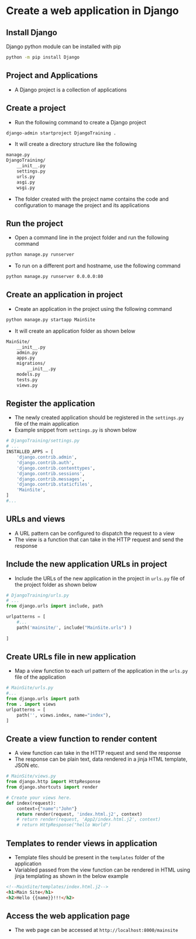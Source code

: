 # Create a web application in Django

## Install Django
Django python module can be installed with pip
```bash
python -m pip install Django
```
## Project and Applications
* A Django project is a collection of applications

## Create a project
* Run the following command to create a Django project
```bash
django-admin startproject DjangoTraining .
```
* It will create a directory structure like the following
```bash
manage.py
DjangoTraining/
    __init__.py
    settings.py
    urls.py
    asgi.py
    wsgi.py
```
* The folder created with the project name contains the code and configuration to manage the project and its applications


## Run the project
* Open a command line in the project folder and run the following command
```bash
python manage.py runserver
```

* To run on a different port and hostname, use the following command
```bash
python manage.py runserver 0.0.0.0:80
```

## Create an application in project
* Create an application in the project using the following command
```bash
python manage.py startapp MainSite
```
* It will create an application folder as shown below
```bash
MainSite/
    __init__.py
    admin.py
    apps.py
    migrations/
        __init__.py
    models.py
    tests.py
    views.py
```

## Register the application
* The newly created application should be registered in the `settings.py` file of the main application
* Example snippet from `settings.py` is shown below

```py
# DjangoTraining/settings.py
# ...
INSTALLED_APPS = [
    'django.contrib.admin',
    'django.contrib.auth',
    'django.contrib.contenttypes',
    'django.contrib.sessions',
    'django.contrib.messages',
    'django.contrib.staticfiles',
    'MainSite',
]
#...
```

## URLs and views
* A URL pattern can be configured to dispatch the request to a view
* The view is a function that can take in the HTTP request and send the response 

## Include the new application URLs in project
* Include the URLs of the new application in the project in `urls.py` file of the project folder as shown below
```py
# DjangoTraining/urls.py
# ...
from django.urls import include, path

urlpatterns = [
    #...
    path('mainsite/', include("MainSite.urls") )
    
]
```

## Create URLs file in new application
* Map a view function to each url pattern of the application in the `urls.py` file of the application
```py
# MainSite/urls.py
#...
from django.urls import path
from . import views
urlpatterns = [
    path('', views.index, name="index"),
]
```

## Create a view function to render content
* A view function can take in the HTTP request and send the response
* The response can be plain text, data rendered in a jinja HTML template, JSON etc.

```py
# MainSite/views.py
from django.http import HttpResponse
from django.shortcuts import render

# Create your views here.
def index(request):
    context={"name":"John"}
    return render(request, 'index.html.j2', context)
    # return render(request, 'App2/index.html.j2', context)
    # return HttpResponse("hello World")
```

## Templates to render views in application
* Template files should be present in the `templates` folder of the application
* Variabled passed from the view function can be rendered in HTML using jinja templating as shown in the below example

```html
<!--MainSite/templates/index.html.j2-->
<h1>Main Site</h1>
<h2>Hello {{name}}!!!</h2>
```

## Access the web application page
* The web page can be accessed at `http://localhost:8000/mainsite` 